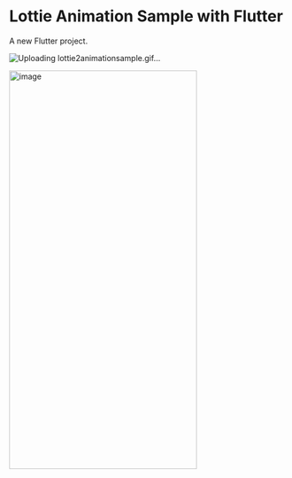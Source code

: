 # Lottie Animation Sample with Flutter

A new Flutter project.

![Uploading lottie2animationsample.gif…]()


<img width="339" height="719" alt="image" src="https://github.com/user-attachments/assets/1b36eb16-e10b-4f15-acf7-e43a20cf2ede" />
